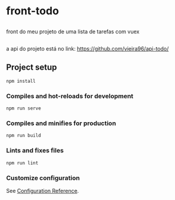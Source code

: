 # front-todo

##

front do meu projeto de uma lista de tarefas com vuex

##

a api do projeto está no link: https://github.com/vieira96/api-todo/

## Project setup
```
npm install
```

### Compiles and hot-reloads for development
```
npm run serve
```

### Compiles and minifies for production
```
npm run build
```

### Lints and fixes files
```
npm run lint
```

### Customize configuration
See [Configuration Reference](https://cli.vuejs.org/config/).

